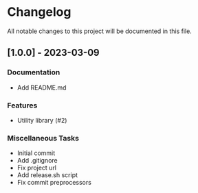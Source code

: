 # Changelog

All notable changes to this project will be documented in this file.

## [1.0.0] - 2023-03-09

### Documentation

- Add README.md

### Features

- Utility library (#2)

### Miscellaneous Tasks

- Initial commit
- Add .gitignore
- Fix project url
- Add release.sh script
- Fix commit preprocessors

<!-- generated by git-cliff -->
